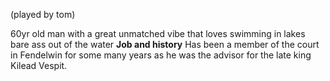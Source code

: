 (played by tom)

60yr old man with a great unmatched vibe that loves swimming in lakes bare ass out of the water
**Job and history**
Has been a member of the court in Fendelwin for some many years as he was the advisor for the late king Kilead Vespit.